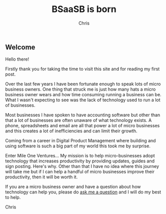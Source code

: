 ﻿---
layout: post
title:  "BSaaSB is born"
author: Chris
categories: [General]
image: assets/images/hello-post.jpeg
featured: false

---
## Welcome

Hello there! 

Firstly thank you for taking the time to visit this site and for reading my first post. 

Over the last few years I have been fortunate enough to speak lots of micro business owners. One thing that struck me is just how many hats a micro business owner wears and how time consuming running a business can be. What I wasn't expecting to see was the lack of technology used to run a lot of businesses. 

Most businesses I have spoken to have accounting software but other than that a lot of businesses are often unaware of what technology exists. A phone, spreadsheets and email are all that power a lot of micro businesses and this creates a lot of inefficiencies and can limit their growth.

Coming from a career in Digital Product Management where building and using software is such a big part of my world this took me by surprise. 

Enter Mile One Ventures... My mission is to help micro-businesses adopt technology that increases productivity by providing updates, guides and sign posting. Here's why. Other than that I have no idea where this journey will take me but if I can help a handful of micro businesses improve their productivity, then it will be worth it. 

If you are a micro business owner and have a question about how technology can help you, please do [ask me a question](https://www.BSaaSB/contact/) and I will do my best to help. 

Chris
